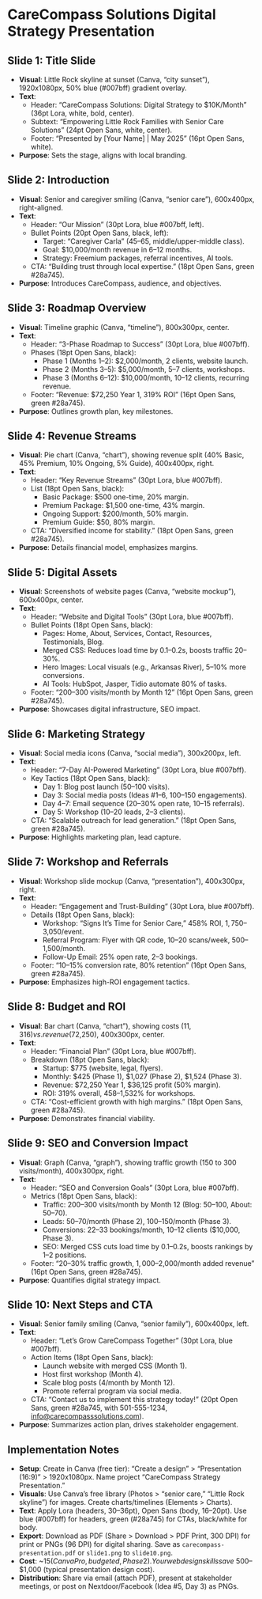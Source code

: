 # CareCompass Solutions Digital Strategy Presentation

## Slide 1: Title Slide
- **Visual**: Little Rock skyline at sunset (Canva, “city sunset”), 1920x1080px, 50% blue (#007bff) gradient overlay.
- **Text**:
  - Header: “CareCompass Solutions: Digital Strategy to $10K/Month” (36pt Lora, white, bold, center).
  - Subtext: “Empowering Little Rock Families with Senior Care Solutions” (24pt Open Sans, white, center).
  - Footer: “Presented by [Your Name] | May 2025” (16pt Open Sans, white).
- **Purpose**: Sets the stage, aligns with local branding.

## Slide 2: Introduction
- **Visual**: Senior and caregiver smiling (Canva, “senior care”), 600x400px, right-aligned.
- **Text**:
  - Header: “Our Mission” (30pt Lora, blue #007bff, left).
  - Bullet Points (20pt Open Sans, black, left):
    - Target: “Caregiver Carla” (45–65, middle/upper-middle class).
    - Goal: $10,000/month revenue in 6–12 months.
    - Strategy: Freemium packages, referral incentives, AI tools.
  - CTA: “Building trust through local expertise.” (18pt Open Sans, green #28a745).
- **Purpose**: Introduces CareCompass, audience, and objectives.

## Slide 3: Roadmap Overview
- **Visual**: Timeline graphic (Canva, “timeline”), 800x300px, center.
- **Text**:
  - Header: “3-Phase Roadmap to Success” (30pt Lora, blue #007bff).
  - Phases (18pt Open Sans, black):
    - Phase 1 (Months 1–2): $2,000/month, 2 clients, website launch.
    - Phase 2 (Months 3–5): $5,000/month, 5–7 clients, workshops.
    - Phase 3 (Months 6–12): $10,000/month, 10–12 clients, recurring revenue.
  - Footer: “Revenue: $72,250 Year 1, 319% ROI” (16pt Open Sans, green #28a745).
- **Purpose**: Outlines growth plan, key milestones.

## Slide 4: Revenue Streams
- **Visual**: Pie chart (Canva, “chart”), showing revenue split (40% Basic, 45% Premium, 10% Ongoing, 5% Guide), 400x400px, right.
- **Text**:
  - Header: “Key Revenue Streams” (30pt Lora, blue #007bff).
  - List (18pt Open Sans, black):
    - Basic Package: $500 one-time, 20% margin.
    - Premium Package: $1,500 one-time, 43% margin.
    - Ongoing Support: $200/month, 50% margin.
    - Premium Guide: $50, 80% margin.
  - CTA: “Diversified income for stability.” (18pt Open Sans, green #28a745).
- **Purpose**: Details financial model, emphasizes margins.

## Slide 5: Digital Assets
- **Visual**: Screenshots of website pages (Canva, “website mockup”), 600x400px, center.
- **Text**:
  - Header: “Website and Digital Tools” (30pt Lora, blue #007bff).
  - Bullet Points (18pt Open Sans, black):
    - Pages: Home, About, Services, Contact, Resources, Testimonials, Blog.
    - Merged CSS: Reduces load time by 0.1–0.2s, boosts traffic 20–30%.
    - Hero Images: Local visuals (e.g., Arkansas River), 5–10% more conversions.
    - AI Tools: HubSpot, Jasper, Tidio automate 80% of tasks.
  - Footer: “200–300 visits/month by Month 12” (16pt Open Sans, green #28a745).
- **Purpose**: Showcases digital infrastructure, SEO impact.

## Slide 6: Marketing Strategy
- **Visual**: Social media icons (Canva, “social media”), 300x200px, left.
- **Text**:
  - Header: “7-Day AI-Powered Marketing” (30pt Lora, blue #007bff).
  - Key Tactics (18pt Open Sans, black):
    - Day 1: Blog post launch (50–100 visits).
    - Day 3: Social media posts (Ideas #1–6, 100–150 engagements).
    - Day 4–7: Email sequence (20–30% open rate, 10–15 referrals).
    - Day 5: Workshop (10–20 leads, 2–3 clients).
  - CTA: “Scalable outreach for lead generation.” (18pt Open Sans, green #28a745).
- **Purpose**: Highlights marketing plan, lead capture.

## Slide 7: Workshop and Referrals
- **Visual**: Workshop slide mockup (Canva, “presentation”), 400x300px, right.
- **Text**:
  - Header: “Engagement and Trust-Building” (30pt Lora, blue #007bff).
  - Details (18pt Open Sans, black):
    - Workshop: “Signs It’s Time for Senior Care,” 458% ROI, $1,750–$3,050/event.
    - Referral Program: Flyer with QR code, 10–20 scans/week, $500–$1,500/month.
    - Follow-Up Email: 25% open rate, 2–3 bookings.
  - Footer: “10–15% conversion rate, 80% retention” (16pt Open Sans, green #28a745).
- **Purpose**: Emphasizes high-ROI engagement tactics.

## Slide 8: Budget and ROI
- **Visual**: Bar chart (Canva, “chart”), showing costs ($11,316) vs. revenue ($72,250), 400x300px, center.
- **Text**:
  - Header: “Financial Plan” (30pt Lora, blue #007bff).
  - Breakdown (18pt Open Sans, black):
    - Startup: $775 (website, legal, flyers).
    - Monthly: $425 (Phase 1), $1,027 (Phase 2), $1,524 (Phase 3).
    - Revenue: $72,250 Year 1, $36,125 profit (50% margin).
    - ROI: 319% overall, 458–1,532% for workshops.
  - CTA: “Cost-efficient growth with high margins.” (18pt Open Sans, green #28a745).
- **Purpose**: Demonstrates financial viability.

## Slide 9: SEO and Conversion Impact
- **Visual**: Graph (Canva, “graph”), showing traffic growth (150 to 300 visits/month), 400x300px, right.
- **Text**:
  - Header: “SEO and Conversion Goals” (30pt Lora, blue #007bff).
  - Metrics (18pt Open Sans, black):
    - Traffic: 200–300 visits/month by Month 12 (Blog: 50–100, About: 50–70).
    - Leads: 50–70/month (Phase 2), 100–150/month (Phase 3).
    - Conversions: 22–33 bookings/month, 10–12 clients ($10,000, Phase 3).
    - SEO: Merged CSS cuts load time by 0.1–0.2s, boosts rankings by 1–2 positions.
  - Footer: “20–30% traffic growth, $1,000–$2,000/month added revenue” (16pt Open Sans, green #28a745).
- **Purpose**: Quantifies digital strategy impact.

## Slide 10: Next Steps and CTA
- **Visual**: Senior family smiling (Canva, “senior family”), 600x400px, left.
- **Text**:
  - Header: “Let’s Grow CareCompass Together” (30pt Lora, blue #007bff).
  - Action Items (18pt Open Sans, black):
    - Launch website with merged CSS (Month 1).
    - Host first workshop (Month 4).
    - Scale blog posts (4/month by Month 12).
    - Promote referral program via social media.
  - CTA: “Contact us to implement this strategy today!” (20pt Open Sans, green #28a745, with 501-555-1234, info@carecompasssolutions.com).
- **Purpose**: Summarizes action plan, drives stakeholder engagement.

## Implementation Notes
- **Setup**: Create in Canva (free tier): “Create a design” > “Presentation (16:9)” > 1920x1080px. Name project “CareCompass Strategy Presentation.”
- **Visuals**: Use Canva’s free library (Photos > “senior care,” “Little Rock skyline”) for images. Create charts/timelines (Elements > Charts).
- **Text**: Apply Lora (headers, 30–36pt), Open Sans (body, 16–20pt). Use blue (#007bff) for headers, green (#28a745) for CTAs, black/white for body.
- **Export**: Download as PDF (Share > Download > PDF Print, 300 DPI) for print or PNGs (96 DPI) for digital sharing. Save as `carecompass-presentation.pdf` or `slide1.png` to `slide10.png`.
- **Cost**: ~$15 (Canva Pro, budgeted, Phase 2). Your web design skills save ~$500–$1,000 (typical presentation design cost).
- **Distribution**: Share via email (attach PDF), present at stakeholder meetings, or post on Nextdoor/Facebook (Idea #5, Day 3) as PNGs.